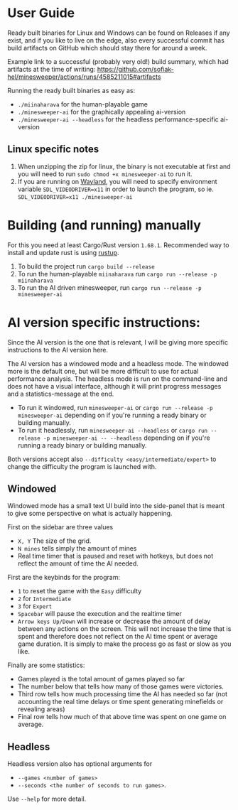 
# User Guide
Ready built binaries for Linux and Windows can be found on Releases if any
exist, and if you like to live on the edge, also every successful commit has
build artifacts on GitHub which should stay there for around a week. 

Example link to a successful (probably very old!) build summary, which had
artifacts at the time of writing:
https://github.com/sofiak-hel/minesweeper/actions/runs/4585211015#artifacts

Running the ready built binaries as easy as:
- `./miinaharava` for the human-playable game
- `./minesweeper-ai` for the graphically appealing ai-version
- `./minesweeper-ai --headless` for the headless performance-specific ai-version

## Linux specific notes
1. When unzipping the zip for linux, the binary is not executable at first and
   you will need to run `sudo chmod +x minesweeper-ai` to run it.
2. If you are running on [Wayland](https://wayland.freedesktop.org/), you will
   need to specify environment variable `SDL_VIDEODRIVER=x11` in order to launch
   the program, so ie. `SDL_VIDEODRIVER=x11 ./minesweeper-ai`

# Building (and running) manually
For this you need at least Cargo/Rust version `1.68.1`. Recommended way to
install and update rust is using [rustup](https://rustup.rs/).

1. To build the project run `cargo build --release`
2. To run the human-playable `miinaharava` run `cargo run --release -p miinaharava`
3. To run the AI driven minesweeper, run `cargo run --release -p minesweeper-ai`

# AI version specific instructions:
Since the AI version is the one that is relevant, I will be giving more specific
instructions to the AI version here.

The AI version has a windowed mode and a headless mode. The windowed more is the
default one, but will be more difficult to use for actual performance analysis.
The headless mode is run on the command-line and does not have a visual
interface, although it will print progress messages and a statistics-message at
the end.

- To run it windowed, run `minesweeper-ai` or `cargo run --release -p
minesweeper-ai` depending on if you're running a ready binary or building manually.
- To run it headlessly, run `minesweeper-ai --headless` or `cargo run --release -p
minesweeper-ai -- --headless` depending on if you're running a ready binary or building manually.

Both versions accept also `--difficulty <easy/intermediate/expert>` to change
the difficulty the program is launched with.

## Windowed
Windowed mode has a small text UI build into the side-panel that is meant to
give some perspective on what is actually happening.

First on the sidebar are three values
- `X, Y` The size of the grid.
- `N mines` tells simply the amount of mines
- Real time timer that is paused and reset with hotkeys, but does not reflect
  the amount of time the AI needed.

First are the keybinds for the program:
- `1` to reset the game with the `Easy` difficulty
- `2` for `Intermediate`
- `3` for `Expert`
- `Spacebar` will pause the execution and the realtime timer
- `Arrow keys Up/Down` will increase or decrease the amount of delay between any
  actions on the screen. This will not increase the time that is spent and
  therefore does not reflect on the AI time spent or average game duration. It
  is simply to make the process go as fast or slow as you like.

Finally are some statistics:
- Games played is the total amount of games played so far
- The number below that tells how many of those games were victories.
- Third row tells how much processing time the AI has needed so far (not
  accounting the real time delays or time spent generating minefields or
  revealing areas)
- Final row tells how much of that above time was spent on one game on average.

## Headless

Headless version also has optional arguments for
- `--games <number of games>` 
- `--seconds <the number of seconds to run games>`.

Use `--help` for more detail.